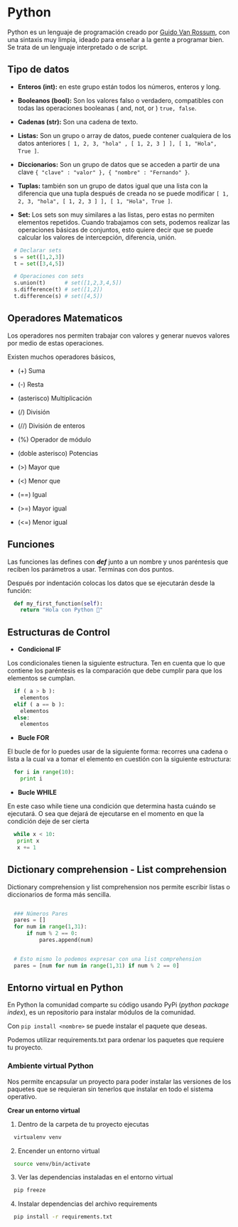 # Python

Python es un lenguaje de programación creado por [Guido Van Rossum](http://en.wikipedia.org/wiki/Guido_van_Rossum), con una sintaxis muy limpia, ideado para enseñar a la gente a programar bien. Se trata de un lenguaje interpretado o de script.


## Tipo de datos
+ **Enteros (int):** en este grupo están todos los números, enteros y long.

+ **Booleanos (bool):** Son los valores falso o verdadero, compatibles con todas las operaciones booleanas ( and, not, or ) ``true, false``.

+ **Cadenas (str):** Son una cadena de texto.

+ **Listas:** Son un grupo o array de datos, puede contener cualquiera de los datos anteriores ``[ 1, 2, 3, "hola" , [ 1, 2, 3 ] ], [ 1, "Hola", True ]``.

+ **Diccionarios:** Son un grupo de datos que se acceden a partir de una clave ``{ "clave" : "valor" }, { "nombre" : "Fernando" }``.

+ **Tuplas:** también son un grupo de datos igual que una lista con la diferencia que una tupla después de creada no se puede modificar ``[ 1, 2, 3, "hola", [ 1, 2, 3 ] ], [ 1, "Hola", True ]``.

+ **Set:** Los sets son muy similares a las listas, pero estas no permiten elementos repetidos. Cuando trabajamos con sets, podemos realizar las operaciones básicas de conjuntos, esto quiere decir que se puede calcular los valores de intercepción, diferencia, unión.

```py
  # Declarar sets
  s = set([1,2,3])
  t = set([3,4,5])

  # Operaciones con sets
  s.union(t)      # set([1,2,3,4,5])
  s.difference(t) # set([1,2])
  t.difference(s) # set([4,5])

```

## Operadores Matematicos
Los operadores nos permiten trabajar con valores y generar nuevos valores por medio de estas operaciones.

Existen muchos operadores básicos,

+ (+) Suma

+ (-) Resta

+ (asterisco) Multiplicación

+ (/) División

+ (//) División de enteros

+ (%) Operador de módulo

+ (doble asterisco) Potencias

+ (>) Mayor que

+ (<) Menor que

+ (==) Igual

+ (>=) Mayor igual

+ (<=) Menor igual


## Funciones
Las funciones las defines con _**def**_ junto a un nombre y unos paréntesis que reciben los parámetros a usar. Terminas con dos puntos.

Después por indentación colocas los datos que se ejecutarán desde la función:

```py
  def my_first_function(self):
    return "Hola con Python 👋"
```

## Estructuras de Control

+ **Condicional IF**

Los condicionales tienen la siguiente estructura. Ten en cuenta que lo que contiene los paréntesis es la comparación que debe cumplir para que los elementos se cumplan.

```py
  if ( a > b ):
    elementos 
  elif ( a == b ): 
    elementos 
  else:
    elementos
```

+ **Bucle FOR**

El bucle de for lo puedes usar de la siguiente forma: recorres una cadena o lista a la cual va a tomar el elemento en cuestión con la siguiente estructura:

```py
  for i in range(10):
    print i
```

+ **Bucle WHILE**

En este caso while tiene una condición que determina hasta cuándo se ejecutará. O sea que dejará de ejecutarse en el momento en que la condición deje de ser cierta

```py
  while x < 10: 
   print x 
   x += 1
```

## Dictionary comprehension - List comprehension
Dictionary comprehension y list comprehension nos permite escribir listas o diccionarios de forma más sencilla.

```py

  ### Números Pares
  pares = []
  for num in range(1,31):
      if num % 2 == 0:
          pares.append(num)


  # Esto mismo lo podemos expresar con una list comprehension
  pares = [num for num in range(1,31) if num % 2 == 0]

```

## Entorno virtual en Python

En Python la comunidad comparte su código usando PyPi (_python package index_), es un repositorio para instalar módulos de la comunidad.

Con ``pip install <nombre>`` se puede instalar el paquete que deseas.

Podemos utilizar requirements.txt para ordenar los paquetes que requiere tu proyecto.

### Ambiente virtual Python

Nos permite encapsular un proyecto para poder instalar las versiones de los paquetes que se requieran sin tenerlos que instalar en todo el sistema operativo.

**Crear un entorno virtual**

1. Dentro de la carpeta de tu proyecto ejecutas

```sh
  virtualenv venv
```

2. Encender un entorno virtual

```sh
  source venv/bin/activate
```

3. Ver las dependencias instaladas en el entorno virtual

```sh
  pip freeze
```

4. Instalar dependencias del archivo requirements
```sh
  pip install -r requirements.txt
```
